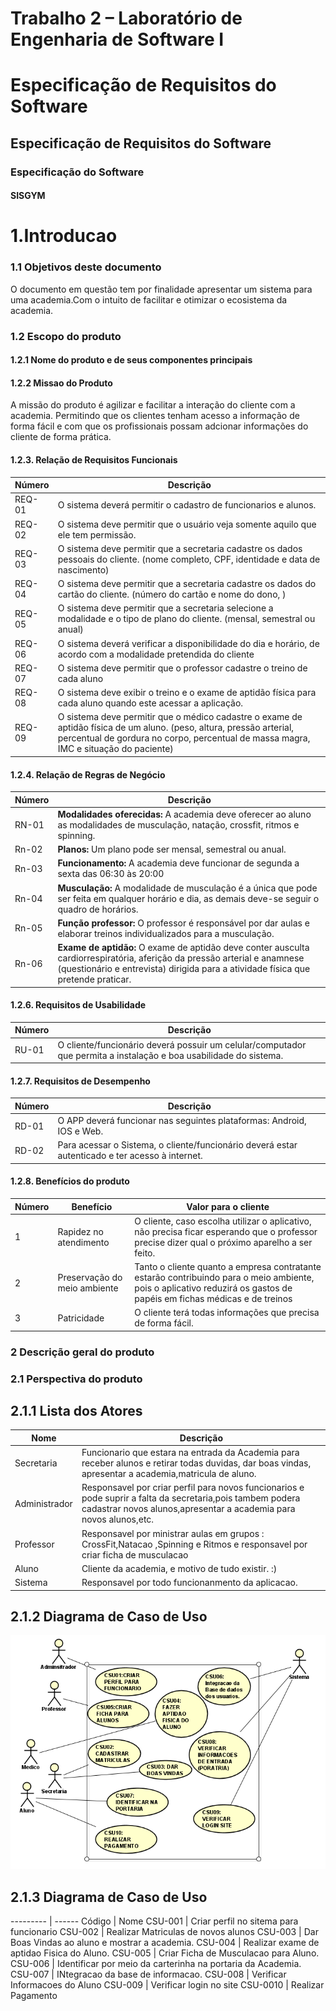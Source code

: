 
# Trabalho 2 – Laboratório de Engenharia de Software I

# Especificação de Requisitos do Software

 
## Especificação de Requisitos do Software

### Especificação do Software
#### SISGYM
# 1.Introducao
### 1.1 Objetivos deste documento
O documento em questão tem por finalidade apresentar um sistema para uma academia.Com o intuito de facilitar e otimizar o ecosistema da academia.
### 1.2 Escopo do produto
#### 1.2.1	Nome do produto e de seus componentes principais


#### 1.2.2	Missao do Produto
A missão do produto é agilizar e facilitar a interação do cliente com a academia. Permitindo que os clientes tenham acesso a informação de forma fácil e com que os profissionais possam adcionar informações do cliente de forma prática. 


#### 1.2.3.	Relação de Requisitos Funcionais

Número   | Descrição
--------- | ------
REQ-01 | O sistema  deverá  permitir o cadastro de funcionarios e alunos.
REQ-02 | O sistema deve permitir que o usuário veja somente aquilo que ele tem permissão.
REQ-03 | O sistema deve permitir que a secretaria cadastre os dados pessoais do cliente. (nome  completo,  CPF,  identidade  e  data  de  nascimento)
REQ-04 | O sistema deve permitir que a secretaria cadastre os dados do cartão do cliente. (número  do  cartão e nome do dono, )
REQ-05 | O sistema deve permitir que a secretaria selecione a modalidade e o tipo de plano do cliente. (mensal,   semestral   ou   anual)
REQ-06 | O sistema deverá verificar a disponibilidade do dia e horário, de  acordo  com  a  modalidade  pretendida  do  cliente
REQ-07 | O sistema deve permitir que o professor cadastre  o treino de  cada  aluno
REQ-08 | O sistema deve exibir o treino e o exame de aptidão física para cada aluno quando este acessar a aplicação.
REQ-09 | O sistema deve permitir que o médico cadastre o exame de aptidão física de um aluno. (peso, altura,  pressão  arterial,  percentual  de  gordura  no corpo,  percentual  de  massa  magra,  IMC e  situação  do  paciente)
 


#### 1.2.4.	Relação de Regras de Negócio
Número   | Descrição
--------- | ------
RN-01 | **Modalidades oferecidas:**  A academia deve oferecer ao aluno as modalidades de musculação,   natação, crossfit, ritmos  e spinning.
Rn-02 | **Planos:**  Um plano pode ser mensal, semestral ou anual.
Rn-03 | **Funcionamento:**  A academia deve funcionar de segunda a sexta das 06:30 às 20:00
Rn-04 | **Musculação:**  A modalidade de musculação é a única que pode ser feita em qualquer horário e dia, as demais deve-se seguir o quadro de horários.
Rn-05 | **Função professor:**  O professor é responsável por dar aulas e elaborar treinos    individualizados para a musculação.
Rn-06 | **Exame de aptidão:**  O exame de aptidão deve conter ausculta cardiorrespiratória, aferição da pressão arterial e anamnese (questionário e entrevista) dirigida para a atividade física que pretende praticar.

#### 1.2.6.	Requisitos de Usabilidade
Número  |	Descrição
--------- | ------
RU-01| O cliente/funcionário deverá possuir um celular/computador que permita a instalação e boa usabilidade do sistema.

#### 1.2.7.	Requisitos de Desempenho
Número  |	Descrição
--------- | ------
RD-01	| O APP deverá funcionar nas seguintes plataformas: Android, IOS e Web.
RD-02	| Para acessar o Sistema, o cliente/funcionário deverá estar autenticado e ter acesso à internet.


#### 1.2.8.	Benefícios do produto

Número |	Benefício |	Valor para o cliente
--------- | ------ | ------
1| 		Rapidez no atendimento| O cliente, caso escolha utilizar o aplicativo, não precisa ficar esperando que o professor precise dizer qual o próximo aparelho a ser feito.	 
2	| 	Preservação do meio ambiente | Tanto o cliente quanto a empresa contratante estarão contribuindo para o meio ambiente, pois o aplicativo reduzirá os gastos de papéis em fichas médicas e de treinos
3	|  Patricidade	| O cliente terá todas informações que precisa de forma fácil.

### 2 Descrição geral do produto

### 2.1 Perspectiva do produto

## 2.1.1	Lista dos Atores
Nome | 	Descrição
--------- | ------ 
Secretaria| 		Funcionario que estara na entrada da Academia para receber alunos e retirar todas duvidas, dar boas vindas, apresentar a academia,matricula de aluno. 
Administrador	| Responsavel por criar perfil para novos funcionarios e pode suprir a falta da secretaria,pois tambem podera cadastrar novos alunos,apresentar a academia para novos alunos,etc.
Professor	|  Responsavel por ministrar aulas em grupos : CrossFit,Natacao ,Spinning e Ritmos e responsavel por criar ficha de musculacao
Aluno	|  Cliente da academia, e motivo de tudo existir. :)	
Sistema	|  Responsavel por todo funcionanmento da aplicacao.

## 2.1.2	Diagrama de Caso de Uso

![alt text](https://github.com/leonardobotrel/TP02ES-Academia/blob/main/DIAGRAMA_CASO_DE_USO.PNG)
## 2.1.3	Diagrama de Caso de Uso
--------- | ------ 
Código  |	Nome
CSU-001	| Criar perfil no sitema para funcionario
CSU-002	| Realizar Matriculas de novos alunos
CSU-003	| Dar Boas Vindas ao aluno e mostrar a academia.
CSU-004 | Realizar exame de aptidao Fisica do Aluno.
CSU-005 | Criar Ficha de Musculacao para Aluno.
CSU-006	| Identificar por meio da carterinha na portaria da Academia.
CSU-007 | INtegracao da base de informacao.
CSU-008 | Verificar Informacoes do Aluno
CSU-009	| Verificar login no site
CSU-0010 | Realizar Pagamento